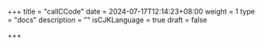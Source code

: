 +++
title = "callCCode"
date = 2024-07-17T12:14:23+08:00
weight = 1
type = "docs"
description = ""
isCJKLanguage = true
draft = false

+++

